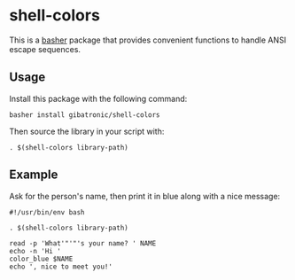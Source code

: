 # shell-colors

This is a [basher](https://github.com/basherpm/basher) package that provides convenient functions to handle ANSI escape sequences.

## Usage

Install this package with the following command:

```shell
basher install gibatronic/shell-colors
```

Then source the library in your script with:

```shell
. $(shell-colors library-path)
```

## Example

Ask for the person's name, then print it in blue along with a nice message:

```shell
#!/usr/bin/env bash

. $(shell-colors library-path)

read -p 'What'"'"'s your name? ' NAME
echo -n 'Hi '
color_blue $NAME
echo ', nice to meet you!'
```
